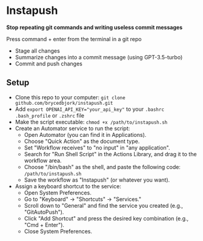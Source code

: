 # Instapush

**Stop repeating git commands and writing useless commit messages**

Press command + enter from the terminal in a git repo

- Stage all changes
- Summarize changes into a commit message (using GPT-3.5-turbo)
- Commit and push changes

## Setup

- Clone this repo to your computer: `git clone github.com/brycedbjork/instapush.git`
- Add `export OPENAI_API_KEY="your_api_key"` to your `.bashrc` `.bash_profile` or `.zshrc` file
- Make the script executable: `chmod +x /path/to/instapush.sh`
- Create an Automator service to run the script:
  - Open Automator (you can find it in Applications).
  - Choose "Quick Action" as the document type.
  - Set "Workflow receives" to "no input" in "any application".
  - Search for "Run Shell Script" in the Actions Library, and drag it to the workflow area.
  - Choose "/bin/bash" as the shell, and paste the following code: `/path/to/instapush.sh`
  - Save the workflow as "Instapush" (or whatever you want).
- Assign a keyboard shortcut to the service:
  - Open System Preferences.
  - Go to "Keyboard" -> "Shortcuts" -> "Services."
  - Scroll down to "General" and find the service you created (e.g., "GitAutoPush").
  - Click "Add Shortcut" and press the desired key combination (e.g., "Cmd + Enter").
  - Close System Preferences.
